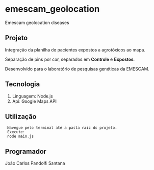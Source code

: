 # emescam_geolocation
Emescam geolocation diseases

## Projeto
Integração da planilha de pacientes expostos a agrotóxicos ao mapa.

Separação de pins por cor, separados em **Controle** e **Expostos**.

Desenvolvido para o laboratório de pesquisas genéticas da EMESCAM.

## Tecnologia
1. Linguagem: Node.js
2. Api: Google Maps API

## Utilização
```
 Navegue pelo terminal até a pasta raiz do projeto.
 Execute:
 node main.js
```

## Programador
João Carlos Pandolfi Santana
